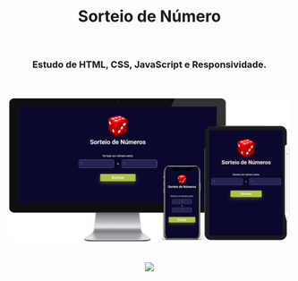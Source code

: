 <h1 align="center">
  Sorteio de Número</h1>
<br>
<h3 align="center">Estudo de HTML, CSS, JavaScript e Responsividade.</h3>
<br>
<br>

<div align="center">
  <img width="800px" src="https://github.com/feliperyo/sorteio-de-numero/blob/master/assets/mockup.png?raw=true"/>
</div>
<br>
<br>
<div align="center">
<a href="https://feliperyo.github.io/sorteio-de-numero/" target="_blank"><img src="https://img.shields.io/website-up-down-green-red/http/cv.lbesson.qc.to.svg"></a>
</div>
